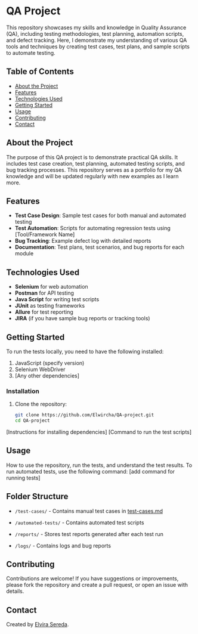 # QA Project

This repository showcases my skills and knowledge in Quality Assurance (QA), including testing methodologies, test planning, automation scripts, and defect tracking. Here, I demonstrate my understanding of various QA tools and techniques by creating test cases, test plans, and sample scripts to automate testing.

## Table of Contents
- [About the Project](#about-the-project)
- [Features](#features)
- [Technologies Used](#technologies-used)
- [Getting Started](#getting-started)
- [Usage](#usage)
- [Contributing](#contributing)
- [Contact](#contact)

## About the Project

The purpose of this QA project is to demonstrate practical QA skills. It includes test case creation, test planning, automated testing scripts, and bug tracking processes. This repository serves as a portfolio for my QA knowledge and will be updated regularly with new examples as I learn more.

## Features

- **Test Case Design**: Sample test cases for both manual and automated testing
- **Test Automation**: Scripts for automating regression tests using [Tool/Framework Name]
- **Bug Tracking**: Example defect log with detailed reports
- **Documentation**: Test plans, test scenarios, and bug reports for each module

## Technologies Used

- **Selenium** for web automation
- **Postman** for API testing
- **Java Script** for writing test scripts
- **JUnit** as testing frameworks
- **Allure** for test reporting
- **JIRA** (if you have sample bug reports or tracking tools)

## Getting Started

To run the tests locally, you need to have the following installed:
1. JavaScript (specify version)
2. Selenium WebDriver
3. [Any other dependencies]

### Installation

1. Clone the repository:
   ```bash
   git clone https://github.com/Elwircha/QA-project.git
   cd QA-project
[Instructions for installing dependencies]
[Command to run the test scripts]

## Usage
How to use the repository, run the tests, and understand the test results.
To run automated tests, use the following command:
[add command for running tests]

## Folder Structure

- `/test-cases/` - Contains manual test cases in [test-cases.md](https://github.com/user-attachments/files/17704551/test-cases.md)

- `/automated-tests/` - Contains automated test scripts
- `/reports/` - Stores test reports generated after each test run
- `/logs/` - Contains logs and bug reports

## Contributing

Contributions are welcome! If you have suggestions or improvements, please fork the repository and create a pull request, or open an issue with details.

## Contact

Created by [Elvira Sereda](https://github.com/Elwircha).


